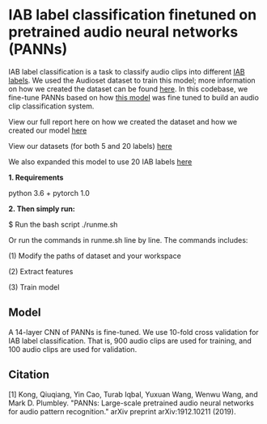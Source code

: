 # IAB label classification finetuned on pretrained audio neural networks (PANNs)

IAB label classification is a task to classify audio clips into different [IAB labels](https://github.com/InteractiveAdvertisingBureau/Taxonomies/blob/main/Content%20Taxonomies/Content%20Taxonomy%203.0.tsv). We used the Audioset dataset to train this model; more information on how we created the dataset can be found [here](https://docs.google.com/document/d/1pQ1vQdil9zjRclzEl9cMfUElAkMGtnfrI-ooycJaLHk/edit?usp=sharing). In this codebase, we fine-tune PANNs based on how [this model](https://github.com/qiuqiangkong/panns_transfer_to_gtzan/tree/master) was fine tuned to build an audio clip classification system.

View our full report here on how we created the dataset and how we created our model [here](https://docs.google.com/presentation/d/10LhEUxOM6hpeT8t5M1WKPEtvoh_ltfPXeEt6nOOtCw4/edit?usp=sharing)

View our datasets (for both 5 and 20 labels) [here](https://drive.google.com/drive/folders/1K6R_9ub4CpEoHgbHYRCNCHtHWKog48ec?usp=sharing)

We also expanded this model to use 20 IAB labels [here](https://github.com/theozhangg/Audio_to_IAB)

**1. Requirements** 

python 3.6 + pytorch 1.0

**2. Then simply run:**

$ Run the bash script ./runme.sh

Or run the commands in runme.sh line by line. The commands includes:

(1) Modify the paths of dataset and your workspace

(2) Extract features

(3) Train model

## Model
A 14-layer CNN of PANNs is fine-tuned. We use 10-fold cross validation for IAB label classification. That is, 900 audio clips are used for training, and 100 audio clips are used for validation.

## Citation

[1] Kong, Qiuqiang, Yin Cao, Turab Iqbal, Yuxuan Wang, Wenwu Wang, and Mark D. Plumbley. "PANNs: Large-scale pretrained audio neural networks for audio pattern recognition." arXiv preprint arXiv:1912.10211 (2019).
